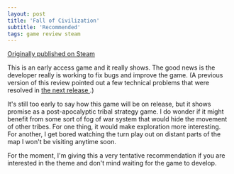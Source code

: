 ```yaml
---
layout: post
title: 'Fall of Civilization'
subtitle: 'Recommended'
tags: game review steam
---
```


[Originally published on Steam](https://steamcommunity.com/id/jlericson/recommended/467010/)


 This is an early access game and it really shows. The good news is the developer really is working to fix bugs and improve the game. (A previous version of this review pointed out a few technical problems that were resolved in
 <a class="bb_link" href="http://steamcommunity.com/games/467010/announcements/detail/1301948399258382552" target="_blank" rel="noreferrer">
  the next release
 </a>
 .)
 

 

 It's still too early to say how this game will be on release, but it shows promise as a post-apocalyptic tribal strategy game. I do wonder if it might benefit from some sort of fog of war system that would hide the movement of other tribes. For one thing, it would make exploration more interesting. For another, I get bored watching the turn play out on distant parts of the map I won't be visiting anytime soon.
 

 

 For the moment, I'm giving this a very tentative recommendation if you are interested in the theme and don't mind waiting for the game to develop.
